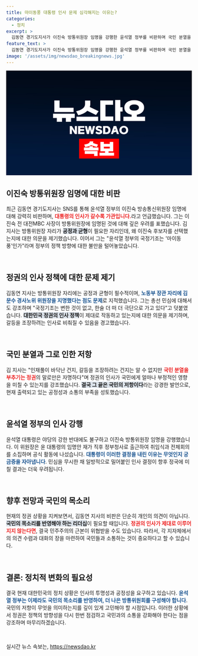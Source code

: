 ```yaml
---
title: 마이동풍 대통령 인사 문제 심각해지는 이유는?
categories:
  - 정치
excerpt: >
  김동연 경기도지사가 이진숙 방통위원장 임명을 강행한 윤석열 정부를 비판하며 국민 분열을 우려했다. 갈등 조장하는 정권의 끝은 국민의 저항이라는 경고가 이어졌다. 클릭해서 그 배경을 알아보세요!
feature_text: >
  김동연 경기도지사가 이진숙 방통위원장 임명을 강행한 윤석열 정부를 비판하며 국민 분열을 우려했다. 갈등 조장하는 정권의 끝은 국민의 저항이라는 경고가 이어졌다. 클릭해서 그 배경을 알아보세요!
image: '/assets/img/newsdao_breakingnews.jpg'
---
```


<p><img src="/assets/img/newsdao_breakingnews.jpg" alt="ranknews 속보" /></p>

<h2 data-ke-size="size26">이진숙 방통위원장 임명에 대한 비판</h2>

<p data-ke-size="size16">최근 김동연 경기도지사는 SNS를 통해 윤석열 정부의 이진숙 방송통신위원장 임명에 대해 강력히 비판하며, <b><span style="color: #ee2323;">대통령의 인사가 갈수록 가관입니다.</span></b>라고 언급했습니다. 그는 이진숙 전 대전MBC 사장이 방통위원장에 임명된 것에 대해 깊은 우려를 표했습니다. 김 지사는 방통위원장 자리가 <b><span style="background-color: #21538527;">공정과 균형</span></b>이 필요한 자리인데, 왜 이진숙 후보자를 선택했는지에 대한 의문을 제기했습니다. 이어서 그는 "윤석열 정부의 국정기조는 '마이동풍'인가"라며 정부의 정책 방향에 대한 불만을 털어놓았습니다.</p>

<p data-ke-size="size16">&nbsp;</p>

<h2 data-ke-size="size26">정권의 인사 정책에 대한 문제 제기</h2>

<p data-ke-size="size16">김동연 지사는 방통위원장 자리에는 공정과 균형이 필수적이며, <b><span style="color: #1a5490;">노동부 장관 자리에 김문수 경사노위 위원장을 지명했다는 점도 문제</span></b>로 지적했습니다. 그는 총선 민심에 대해서도 강조하며 "국정기조는 변한 것이 없고, 한술 더 떠 더 극단으로 가고 있다"고 덧붙였습니다. <b><span style="background-color: #21538527;">대한민국 정권의 인사 정책</span></b>이 제대로 작동하고 있는지에 대한 의문을 제기하며, 갈등을 조장하려는 인사로 비춰질 수 있음을 경고했습니다.</p>

<p data-ke-size="size16">&nbsp;</p>

<h2 data-ke-size="size26">국민 분열과 그로 인한 저항</h2>

<p data-ke-size="size16">김 지사는 "인재풀이 바닥난 건지, 갈등을 조장하려는 건지는 알 수 없지만 <b><span style="color: #ee2323;">국민 분열을 부추기는 정권</span></b>의 말로만은 자명하다"며 정권의 인사가 국민에게 얼마나 부정적인 영향을 미칠 수 있는지를 강조했습니다. <b><span style="background-color: #21538527;">결국 그 끝은 국민의 저항이다</span></b>라는 강경한 발언으로, 현재 출력되고 있는 공정성과 소통의 부족을 성토했습니다.</p>

<p data-ke-size="size16">&nbsp;</p>

<h2 data-ke-size="size26">윤석열 정부의 인사 강행</h2>

<p data-ke-size="size16">윤석열 대통령은 야당의 강한 반대에도 불구하고 이진숙 방통위원장 임명을 강행했습니다. 이 위원장은 윤 대통령의 임명안 재가 직후 정부청사로 출근하여 취임식과 전체회의를 소집하며 공식 활동에 나섰습니다. <b><span style="color: #1a5490;">대통령이 이러한 결정을 내린 이유는 무엇인지 궁금증을 자아냅니다</span></b>. 민심을 무시한 채 일방적으로 밀어붙인 인사 결정이 향후 정국에 미칠 결과는 더욱 우려됩니다.</p>

<p data-ke-size="size16">&nbsp;</p>

<h2 data-ke-size="size26">향후 전망과 국민의 목소리</h2>

<p data-ke-size="size16">현재의 정권 상황을 지켜보면서, 김동연 지사의 비판은 단순히 개인의 의견이 아닙니다. <b><span style="background-color: #21538527;">국민의 목소리를 반영해야 하는 리더십</span></b>이 필요할 때입니다. <b><span style="color: #ee2323;">정권의 인사가 제대로 이루어지지 않는다면</span></b>, 결국 민주주의의 근본이 위협받을 수도 있습니다. 따라서, 각 지자체에서의 의견 수렴과 대화의 장을 마련하여 국민들과 소통하는 것이 중요하다고 할 수 있습니다.</p>

<p data-ke-size="size16">&nbsp;</p>

<h2 data-ke-size="size26">결론: 정치적 변화의 필요성</h2>

<p data-ke-size="size16">결국 현재 대한민국의 정치 상황은 인사의 투명성과 공정성을 요구하고 있습니다. <b><span style="color: #1a5490;">윤석열 정부는 이제라도 국민의 목소리를 반영하여, 더 나은 방통위원회를 구성해야 합니다</span></b>. 국민의 저항이 무엇을 의미하는지를 깊이 있게 고민해야 할 시점입니다. 이러한 상황에서 정권은 정책의 방향성을 다시 한번 점검하고 국민과의 소통을 강화해야 한다는 점을 강조하며 마무리하겠습니다.</p>

<p data-ke-size="size16">&nbsp;</p>
실시간 뉴스 속보는, <a href="https://newsdao.kr" rel="dofollow">https://newsdao.kr</a>


